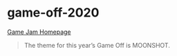# game-off-2020
[Game Jam Homepage](https://itch.io/jam/game-off-2020)

> The theme for this year’s Game Off is MOONSHOT.
